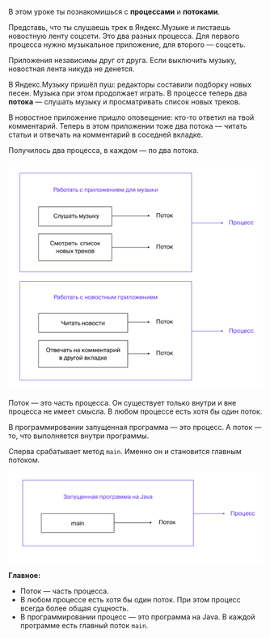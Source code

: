 В этом уроке ты познакомишься с **процессами** и **потоками**.

Представь, что ты слушаешь трек в Яндекс.Музыке и листаешь новостную ленту соцсети. Это два разных процесса. Для первого процесса нужно музыкальное приложение, для второго — соцсеть.

Приложения независимы друг от друга. Если выключить музыку, новостная лента никуда не денется.

В Яндекс.Музыку пришёл пуш: редакторы составили подборку новых песен. Музыка при этом продолжает играть. В процессе теперь два **потока** — слушать музыку и просматривать список новых треков.

В новостное приложение пришло оповещение: кто-то ответил на твой комментарий. Теперь в этом приложении тоже два потока — читать статьи и отвечать на комментарий в соседней вкладке.

Получилось два процесса, в каждом — по два потока.

![img_1.png](img%2Fimg_1.png)

Поток — это часть процесса. Он существует только внутри и вне процесса не имеет смысла. В любом процессе есть хотя бы один поток.

В программировании запущенная программа — это процесс. А поток — то, что выполняется внутри программы.

Сперва срабатывает метод `main`. Именно он и становится главным потоком.

![img_2.png](img%2Fimg_2.png)

**Главное:**

- Поток — часть процесса.
- В любом процессе есть хотя бы один поток. При этом процесс всегда более общая сущность.
- В программировании процесс — это программа на Java. В каждой программе есть главный поток `main`.